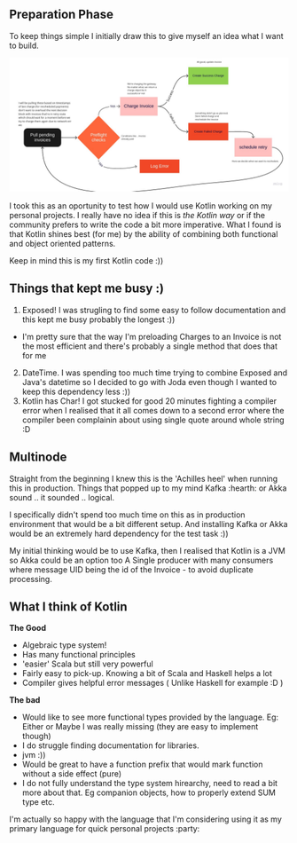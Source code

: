## Preparation Phase

To keep things simple I initially draw this to give myself an idea what I want to build.

![Architecture](images/initial-architecture.jpg)

I took this as an oportunity to test how I would use Kotlin working on my personal projects.
I really have no idea if this is *the Kotlin way* or if the community prefers to write the code a bit more imperative.
What I found is that Kotlin shines best (for me) by the ability of combining both functional and object oriented patterns.

Keep in mind this is my first Kotlin code :))

## Things that kept me busy :)

 1) Exposed! I was strugling to find some easy to follow documentation and this kept me busy probably the longest :))
   - I'm pretty sure that the way I'm preloading Charges to an Invoice is not the most efficient and there's probably a single method that does that for me
 2) DateTime. I was spending too much time trying to combine Exposed and Java's datetime so I decided to go with Joda even though I wanted to keep this dependency less :))
 3) Kotlin has Char! I got stucked for good 20 minutes fighting a compiler error when I realised that it all comes down to a second error where the compiler been complainin about using single quote around whole string :D

## Multinode

Straight from the beginning I knew this is the 'Achilles heel' when running this in production.
Things that popped up to my mind Kafka :hearth: or Akka sound .. it sounded .. logical. 

I specifically didn't spend too much time on this as in production environment that would be a bit different setup.
And installing Kafka or Akka would be an extremely hard dependency for the test task :))

My initial thinking would be to use Kafka, then I realised that Kotlin is a JVM so Akka could be an option too
A Single producer with many consumers where message UID being the id of the Invoice - to avoid duplicate processing.


## What I think of Kotlin

**The Good**
  - Algebraic type system!
  - Has many functional principles
  - 'easier' Scala but still very powerful
  - Fairly easy to pick-up. Knowing a bit of Scala and Haskell helps a lot
  - Compiler gives helpful error messages ( Unlike Haskell for example :D )

**The bad**
  - Would like to see more functional types provided by the language. Eg: Either or Maybe I was really missing (they are easy to implement though)
  - I do struggle finding documentation for libraries.
  - jvm :))
  - Would be great to have a function prefix that would mark function without a side effect (pure)
  - I do not fully understand the type system hirearchy, need to read a bit more about that. Eg companion objects, how to properly extend SUM type etc.

I'm actually so happy with the language that I'm considering using it as my primary language for quick personal projects :party:
